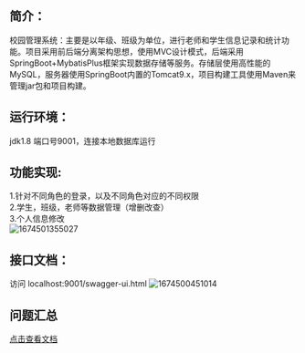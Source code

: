 ## 简介：
校园管理系统：主要是以年级、班级为单位，进行老师和学生信息记录和统计功能。项目采用前后端分离架构思想，使用MVC设计模式，后端采用SpringBoot+MybatisPlus框架实现数据存储等服务。存储层使用高性能的MySQL，服务器使用SpringBoot内置的Tomcat9.x，项目构建工具使用Maven来管理jar包和项目构建。

## 运行环境：
jdk1.8 端口号9001，连接本地数据库运行

## 功能实现:
1.针对不同角色的登录，以及不同角色对应的不同权限\
2.学生，班级，老师等数据管理（增删改查）\
3.个人信息修改\
![1674501355027](https://user-images.githubusercontent.com/90182797/214129668-1c41a70c-e544-4938-973b-4ed965bb5a30.png)

## 接口文档：
访问 localhost:9001/swagger-ui.html
![1674500451014](https://user-images.githubusercontent.com/90182797/214127494-209a9410-a566-449c-965d-376f95b5293f.png)

## 问题汇总
[点击查看文档](https://github.com/xuxiao1797/campus_management_system/blob/main/%E6%A0%A1%E5%9B%AD%E7%AE%A1%E7%90%86%E7%B3%BB%E7%BB%9F%E9%97%AE%E9%A2%98%E6%B1%87%E6%80%BB.pdf)

